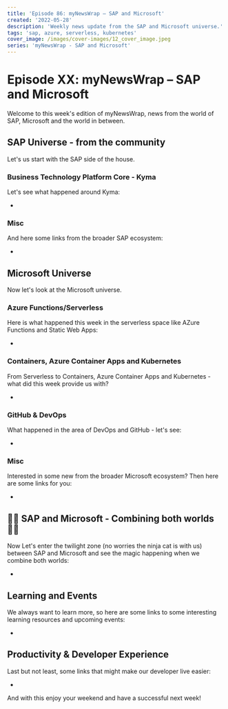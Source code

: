 ```yaml
---
title: 'Episode 86: myNewsWrap – SAP and Microsoft'
created: '2022-05-28'
description: 'Weekly news update from the SAP and Microsoft universe.'
tags: 'sap, azure, serverless, kubernetes'
cover_image: /images/cover-images/12_cover_image.jpeg
series: 'myNewsWrap - SAP and Microsoft'
---
```


# Episode XX: myNewsWrap – SAP and Microsoft

Welcome to this week's edition of myNewsWrap, news from the world of SAP, Microsoft and the world in between.

## SAP Universe - from the community

Let's us start with the SAP side of the house.

### Business Technology Platform Core - Kyma

Let's see what happened around Kyma:

* []()

### Misc

And here some links from the broader SAP ecosystem:

* []()

## Microsoft Universe

Now let's look at the Microsoft universe.

### Azure Functions/Serverless

Here is what happened this week in the serverless space like AZure Functions and Static Web Apps:

* []()

### Containers, Azure Container Apps and Kubernetes

From Serverless to Containers, Azure Container Apps and Kubernetes - what did this week provide us with?

* []()

### GitHub & DevOps

What happened in the area of DevOps and GitHub - let's see:

* []()

### Misc

Interested in some new from the broader Microsoft ecosystem? Then here are some links for you:

* []()

## 🐱‍👤 SAP and Microsoft - Combining both worlds 🐱‍👤

Now Let's enter the twilight zone (no worries the ninja cat is with us) between SAP and Microsoft and see the magic happening when we combine both worlds:

* []()

## Learning and Events

We always want to learn more, so here are some links to some interesting learning resources and upcoming events:

* []()

## Productivity & Developer Experience

Last but not least, some links that might make our developer live easier:

* []()

And with this enjoy your weekend and have a successful next week!
